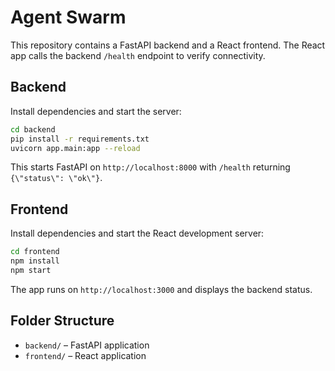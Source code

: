 # Agent Swarm

This repository contains a FastAPI backend and a React frontend. The React app calls the backend `/health` endpoint to verify connectivity.

## Backend

Install dependencies and start the server:

```bash
cd backend
pip install -r requirements.txt
uvicorn app.main:app --reload
```

This starts FastAPI on `http://localhost:8000` with `/health` returning `{\"status\": \"ok\"}`.

## Frontend

Install dependencies and start the React development server:

```bash
cd frontend
npm install
npm start
```

The app runs on `http://localhost:3000` and displays the backend status.

## Folder Structure

- `backend/` – FastAPI application
- `frontend/` – React application
